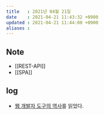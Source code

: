 ```yaml
---
title   : 2021년 04월 21일
date    : 2021-04-21 11:43:32 +0900
updated : 2021-04-21 11:44:00 +0900
aliases : 
---
```

## Note 
- [[REST-API]]
- [[SPA]]

## log 
- [웹 개발자 도구의 역사](https://tir.netlify.app/#/Dev/history-of-web-developer-tools)를 읽었다.  


